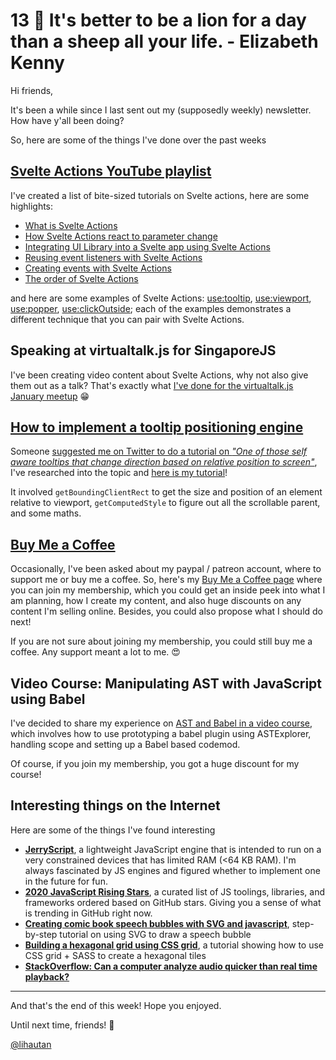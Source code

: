 # 13 🦁 It's better to be a lion for a day than a sheep all your life. - Elizabeth Kenny

Hi friends,

It's been a while since I last sent out my (supposedly weekly) newsletter. How have y'all been doing?

So, here are some of the things I've done over the past weeks

## [Svelte Actions YouTube playlist](https://www.youtube.com/playlist?list=PLoKaNN3BjQX3Gl14MBygFf8buPIw9pAeK)

I've created a list of bite-sized tutorials on Svelte actions, here are some highlights:
- [What is Svelte Actions](https://youtu.be/ciaMT_MswzE)
- [How Svelte Actions react to parameter change](https://youtu.be/5tyaUOfOFpw)
- [Integrating UI Library into a Svelte app using Svelte Actions](https://youtu.be/Y5IiSdcqdeQ)
- [Reusing event listeners with Svelte Actions](https://youtu.be/_IGEl4t1TSM)
- [Creating events with Svelte Actions](https://youtu.be/22aIzPaI3Vg)
- [The order of Svelte Actions](https://youtu.be/3R3PMEesQnM)

and here are some examples of Svelte Actions: [use:tooltip](https://youtu.be/0GqIoo66i0g), [use:viewport](https://youtu.be/1SKKzdHVvcI), [use:popper](https://youtu.be/CFj4X0bGOvE), [use:clickOutside](https://youtu.be/AzE9-6QcwmM); each of the examples demonstrates a different technique that you can pair with Svelte Actions.

## Speaking at virtualtalk.js for SingaporeJS

I've been creating video content about Svelte Actions, why not also give them out as a talk? That's exactly what [I've done for the virtualtalk.js January meetup](https://youtu.be/_h77j1BbY-k?t=2312) 😁

## [How to implement a tooltip positioning engine](https://youtu.be/tBn0lVUzUbA)

Someone [suggested me on Twitter to do a tutorial on _"One of those self aware tooltips that change direction based on relative position to screen"_](https://twitter.com/heydrhisham/status/1350429652574117888), I've researched into the topic and [here is my tutorial](https://youtu.be/tBn0lVUzUbA)!

It involved `getBoundingClientRect` to get the size and position of an element relative to viewport, `getComputedStyle` to figure out all the scrollable parent, and some maths.

## [Buy Me a Coffee](https://www.buymeacoffee.com/lihautan)

Occasionally, I've been asked about my paypal / patreon account, where to support me or buy me a coffee. So, here's my [Buy Me a Coffee page](https://www.buymeacoffee.com/lihautan) where you can join my membership, which you could get an inside peek into what I am planning, how I create my content, and also huge discounts on any content I'm selling online. Besides, you could also propose what I should do next!

If you are not sure about joining my membership, you could still buy me a coffee. Any support meant a lot to me. 😍

## Video Course: Manipulating AST with JavaScript using Babel

I've decided to share my experience on [AST and Babel in a video course](https://gum.co/manipulating-ast-with-javascript), which involves how to use prototyping a babel plugin using ASTExplorer, handling scope and setting up a Babel based codemod.

Of course, if you join my membership, you got a huge discount for my course!

## Interesting things on the Internet

Here are some of the things I've found interesting

- **[JerryScript](https://jerryscript.net/)**, a lightweight JavaScript engine that is intended to run on a very constrained devices that has limited RAM (<64 KB RAM). I'm always fascinated by JS engines and figured whether to implement one in the future for fun.
- **[2020 JavaScript Rising Stars](https://risingstars.js.org/2020/en)**, a curated list of JS toolings, libraries, and frameworks ordered based on GitHub stars. Giving you a sense of what is trending in GitHub right now.
- **[Creating comic book speech bubbles with SVG and javascript](https://humaan.com/blog/creating-comic-book-speech-bubbles-with-svg-and-javascript/?ref=sidebar)**, step-by-step tutorial on using SVG to draw a speech bubble
- **[Building a hexagonal grid using CSS grid](https://ninjarockstar.dev/css-hex-grids/)**, a tutorial showing how to use CSS grid + SASS to create a hexagonal tiles
- **[StackOverflow: Can a computer analyze audio quicker than real time playback?](https://superuser.com/questions/1612503/can-a-computer-analyze-audio-quicker-than-real-time-playback)**

---

And that's the end of this week! Hope you enjoyed.

Until next time, friends! 👋

[@lihautan](https://twitter.com/lihautan)